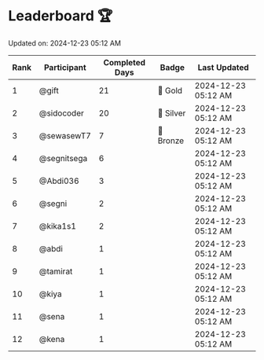 # Leaderboard 🏆

Updated on: 2024-12-23 05:12 AM

| Rank | Participant       | Completed Days | Badge      | Last Updated         |
|------|-------------------|----------------|------------|----------------------|
| 1    | @gift             | 21             | 🏅 Gold     | 2024-12-23 05:12 AM |
| 2    | @sidocoder        | 20             | 🥈 Silver   | 2024-12-23 05:12 AM |
| 3    | @sewasewT7        | 7              | 🥉 Bronze   | 2024-12-23 05:12 AM |
| 4    | @segnitsega       | 6              |            | 2024-12-23 05:12 AM |
| 5    | @Abdi036          | 3              |            | 2024-12-23 05:12 AM |
| 6    | @segni            | 2              |            | 2024-12-23 05:12 AM |
| 7    | @kika1s1          | 2              |            | 2024-12-23 05:12 AM |
| 8    | @abdi             | 1              |            | 2024-12-23 05:12 AM |
| 9    | @tamirat          | 1              |            | 2024-12-23 05:12 AM |
| 10   | @kiya             | 1              |            | 2024-12-23 05:12 AM |
| 11   | @sena             | 1              |            | 2024-12-23 05:12 AM |
| 12   | @kena             | 1              |            | 2024-12-23 05:12 AM |
